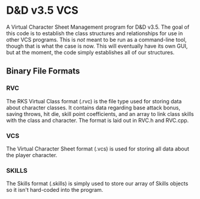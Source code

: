 # D&D v3.5 VCS

A Virtual Character Sheet Management program for D&D v3.5. The goal of this code is to establish the class structures and relationships for use in other VCS programs. This is *not* meant to be run as a command-line tool, though that is what the case is now. This will eventually have its own GUI, but at the moment, the code simply establishes all of our structures.

## Binary File Formats

### RVC

The RKS Virtual Class format (.rvc) is the file type used for storing data about character classes. It contains data regarding base attack bonus, saving throws, hit die, skill point coefficients, and an array to link class skills with the class and character. The format is laid out in RVC.h and RVC.cpp.

### VCS

The Virtual Character Sheet format (.vcs) is used for storing all data about the player character.

### SKILLS

The Skills format (.skills) is simply used to store our array of Skills objects so it isn't hard-coded into the program.